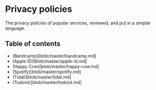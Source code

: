 # Privacy policies

The privacy policies of popular services, reviewed, and put in a simpler language.

## Table of contents

- (Bandcamp)[blob/master/bandcamp.md]
- (Apple ID)[blob/master/apple-id.md]
- (Happy Cow)[blob/master/happy-cow.md]
- (Spotify)[blob/master/spotify.md]
- (Tidal)[blob/master/tidal.md]
- (Todoist)[blob/master/todoist.md]
